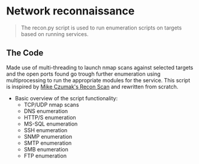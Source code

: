 # Network reconnaissance
> The recon.py script is used to run enumeration scripts on targets based on running services.

## The Code
Made use of multi-threading to launch nmap scans against selected targets and the open ports found go trough further enumeration using multiprocessing to run the appropriate modules for the service. This script is inspired by [Mike Czumak's Recon Scan](https://www.securitysift.com/offsec-pwb-oscp/) and rewritten from scratch.
* Basic overview of the script functionality:
	* TCP/UDP nmap scans
	* DNS enumeration
	* HTTP/S enumeration
	* MS-SQL enumeration
	* SSH enumeration
	* SNMP enumeration
	* SMTP enumeration
	* SMB enumeration
	* FTP enumeration
